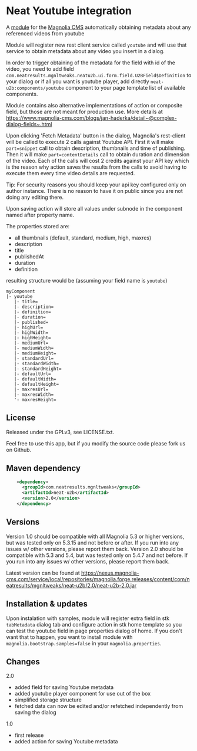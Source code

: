 Neat Youtube integration
=======================

A [module](https://documentation.magnolia-cms.com/display/DOCS/Modules) for the [Magnolia CMS](http://www.magnolia-cms.com) automatically obtaining metadata about any referenced videos from youtube

Module will register new rest client service called ```youtube``` and will use that service to obtain metadata about any video you insert in a dialog.

In order to trigger obtaining of the metadata for the field with id of the video, you need to add field ```com.neatresults.mgnltweaks.neatu2b.ui.form.field.U2BField$Definition``` to your dialog or if all you want is youtube player, add directly ```neat-u2b:components/youtube``` component to your page template list of available components.

Module contains also alternative implementations of action or composite field, but those are not meant for production use. More details at https://www.magnolia-cms.com/blogs/jan-haderka/detail~@complex-dialog-fields~.html

Upon clicking 'Fetch Metadata' button in the dialog, Magnolia's rest-client will be called to execute 2 calls against Youtube API. First it will make ```part=snippet``` call to obtain description, thumbnails and time of publishing. Then it will make ```part=contentDetails``` call to obtain duration and dimension of the video. Each of the calls will cost 2 credits against your API key which is the reason why action saves the results from the calls to avoid having to execute them every time video details are requested.

Tip: For security reasons you should keep your api key configured only on author instance. There is no reason to have it on public since you are not doing any editing there.

Upon saving action will store all values under subnode in the component named after property name.

The properties stored are:

- all thumbnails (default, standard, medium, high, maxres)
- description
- title
- publishedAt
- duration
- definition

resulting structure would be (assuming your field name is ```youtube```)
```
myComponent
|- youtube
   |- title=
   |- description=
   |- definition=
   |- duration=
   |- published=
   |- highUrl=
   |- highWidth=
   |- highHeight=
   |- mediumUrl=
   |- mediumWidth=
   |- mediumHeight=
   |- standardUrl=
   |- standardWidth=
   |- standardHeight=
   |- defaultUrl=
   |- defaultWidth=
   |- defaultHeight=
   |- maxresUrl=
   |- maxresWidth=
   '- maxresHeight=
```

License
-------

Released under the GPLv3, see LICENSE.txt. 

Feel free to use this app, but if you modify the source code please fork us on Github.

Maven dependency
-----------------
```xml
    <dependency>
      <groupId>com.neatresults.mgnltweaks</groupId>
      <artifactId>neat-u2b</artifactId>
      <version>2.0</version>
    </dependency>
```

Versions
-----------------
Version 1.0 should be compatible with all Magnolia 5.3 or higher versions, but was tested only on 5.3.15 and not before or after. If you run into any issues w/ other versions, please report them back.
Version 2.0 should be compatible with 5.3 and 5.4, but was tested only on 5.4.7 and not before. If you run into any issues w/ other versions, please report them back.

Latest version can be found at https://nexus.magnolia-cms.com/service/local/repositories/magnolia.forge.releases/content/com/neatresults/mgnltweaks/neat-u2b/2.0/neat-u2b-2.0.jar

Installation & updates 
-----------------
Upon instalation with samples, module will register extra field in stk ```tabMetadata``` dialog tab and configure action in stk home template so you can test the youtube field in page properties dialog of home. If you don't want that to happen, you want to install module with ```magnolia.bootstrap.samples=false``` in your ```magnolia.properties```.

Changes
-----------------

2.0
- added field for saving Youtube metadata
- added youtube player component for use out of the box
- simplified storage structure
- fetched data can now be edited and/or refetched independently from saving the dialog

1.0
- first release
- added action for saving Youtube metadata
 

